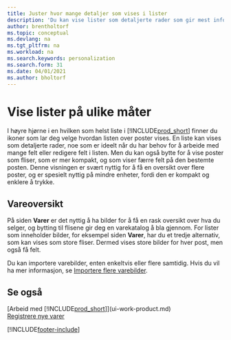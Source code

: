 ```yaml
---
title: Juster hvor mange detaljer som vises i lister
description: 'Du kan vise lister som detaljerte rader som gir mest informasjon, eller som fliser som det går raskt å se gjennom og kan inkludere miniatyrbilder.'
author: brentholtorf
ms.topic: conceptual
ms.devlang: na
ms.tgt_pltfrm: na
ms.workload: na
ms.search.keywords: personalization
ms.search.form: 31
ms.date: 04/01/2021
ms.author: bholtorf
---
```

# Vise lister på ulike måter
I høyre hjørne i en hvilken som helst liste i [!INCLUDE[prod_short](includes/prod_short.md)] finner du ikoner som lar deg velge hvordan listen over poster vises. En liste kan vises som detaljerte rader, noe som er ideelt når du har behov for å arbeide med mange felt eller redigere felt i listen. Men du kan også bytte for å vise poster som fliser, som er mer kompakt, og som viser færre felt på den bestemte posten. Denne visningen er svært nyttig for å få en oversikt over flere poster, og er spesielt nyttig på mindre enheter, fordi den er kompakt og enklere å trykke.

## Vareoversikt
På siden **Varer** er det nyttig å ha bilder for å få en rask oversikt over hva du selger, og bytting til flisene gir deg en varekatalog å bla gjennom. For lister som inneholder bilder, for eksempel siden **Varer**, har du et tredje alternativ, som kan vises som store fliser. Dermed vises store bilder for hver post, men også få felt.

Du kan importere varebilder, enten enkeltvis eller flere samtidig. Hvis du vil ha mer informasjon, se [Importere flere varebilder](inventory-how-import-item-pictures.md).  

## Se også
[Arbeid med [!INCLUDE[prod_short](includes/prod_short.md)]](ui-work-product.md)  
[Registrere nye varer](inventory-how-register-new-items.md)  


[!INCLUDE[footer-include](includes/footer-banner.md)]